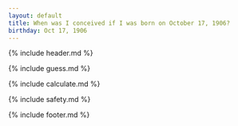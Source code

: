 ```yaml
---
layout: default
title: When was I conceived if I was born on October 17, 1906?
birthday: Oct 17, 1906
---
```


{% include header.md %}

{% include guess.md %}

{% include calculate.md %}

{% include safety.md %}

{% include footer.md %}



